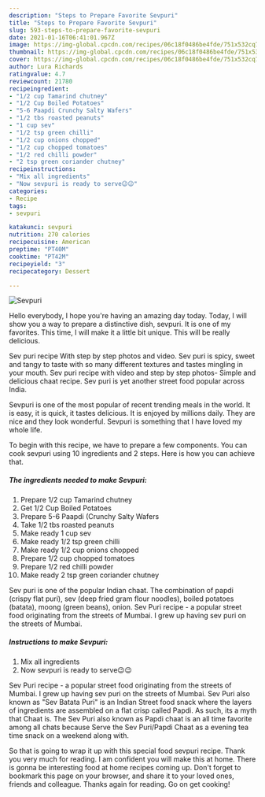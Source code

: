 ```yaml
---
description: "Steps to Prepare Favorite Sevpuri"
title: "Steps to Prepare Favorite Sevpuri"
slug: 593-steps-to-prepare-favorite-sevpuri
date: 2021-01-16T06:41:01.967Z
image: https://img-global.cpcdn.com/recipes/06c18f0486be4fde/751x532cq70/sevpuri-recipe-main-photo.jpg
thumbnail: https://img-global.cpcdn.com/recipes/06c18f0486be4fde/751x532cq70/sevpuri-recipe-main-photo.jpg
cover: https://img-global.cpcdn.com/recipes/06c18f0486be4fde/751x532cq70/sevpuri-recipe-main-photo.jpg
author: Lura Richards
ratingvalue: 4.7
reviewcount: 21780
recipeingredient:
- "1/2 cup Tamarind chutney"
- "1/2 Cup Boiled Potatoes"
- "5-6 Paapdi Crunchy Salty Wafers"
- "1/2 tbs roasted peanuts"
- "1 cup sev"
- "1/2 tsp green chilli"
- "1/2 cup onions chopped"
- "1/2 cup chopped tomatoes"
- "1/2 red chilli powder"
- "2 tsp green coriander chutney"
recipeinstructions:
- "Mix all ingredients"
- "Now sevpuri is ready to serve😉😉"
categories:
- Recipe
tags:
- sevpuri

katakunci: sevpuri 
nutrition: 270 calories
recipecuisine: American
preptime: "PT40M"
cooktime: "PT42M"
recipeyield: "3"
recipecategory: Dessert

---
```



![Sevpuri](https://img-global.cpcdn.com/recipes/06c18f0486be4fde/751x532cq70/sevpuri-recipe-main-photo.jpg)

Hello everybody, I hope you're having an amazing day today. Today, I will show you a way to prepare a distinctive dish, sevpuri. It is one of my favorites. This time, I will make it a little bit unique. This will be really delicious.

Sev puri recipe With step by step photos and video. Sev puri is spicy, sweet and tangy to taste with so many different textures and tastes mingling in your mouth. Sev puri recipe with video and step by step photos- Simple and delicious chaat recipe. Sev puri is yet another street food popular across India.

Sevpuri is one of the most popular of recent trending meals in the world. It is easy, it is quick, it tastes delicious. It is enjoyed by millions daily. They are nice and they look wonderful. Sevpuri is something that I have loved my whole life.


To begin with this recipe, we have to prepare a few components. You can cook sevpuri using 10 ingredients and 2 steps. Here is how you can achieve that.

<!--inarticleads1-->

##### The ingredients needed to make Sevpuri:

1. Prepare 1/2 cup Tamarind chutney
1. Get 1/2 Cup Boiled Potatoes
1. Prepare 5-6 Paapdi (Crunchy Salty Wafers
1. Take 1/2 tbs roasted peanuts
1. Make ready 1 cup sev
1. Make ready 1/2 tsp green chilli
1. Make ready 1/2 cup onions chopped
1. Prepare 1/2 cup chopped tomatoes
1. Prepare 1/2 red chilli powder
1. Make ready 2 tsp green coriander chutney


Sev puri is one of the popular Indian chaat. The combination of papdi (crispy flat puri), sev (deep fried gram flour noodles), boiled potatoes (batata), moong (green beans), onion. Sev Puri recipe - a popular street food originating from the streets of Mumbai. I grew up having sev puri on the streets of Mumbai. 

<!--inarticleads2-->

##### Instructions to make Sevpuri:

1. Mix all ingredients
1. Now sevpuri is ready to serve😉😉


Sev Puri recipe - a popular street food originating from the streets of Mumbai. I grew up having sev puri on the streets of Mumbai. Sev Puri also known as &#34;Sev Batata Puri&#34; is an Indian Street food snack where the layers of ingredients are assembled on a flat crisp called Papdi. As such, its a myth that Chaat is. The Sev Puri also known as Papdi chaat is an all time favorite among all chats because Serve the Sev Puri/Papdi Chaat as a evening tea time snack on a weekend along with. 

So that is going to wrap it up with this special food sevpuri recipe. Thank you very much for reading. I am confident you will make this at home. There is gonna be interesting food at home recipes coming up. Don't forget to bookmark this page on your browser, and share it to your loved ones, friends and colleague. Thanks again for reading. Go on get cooking!
